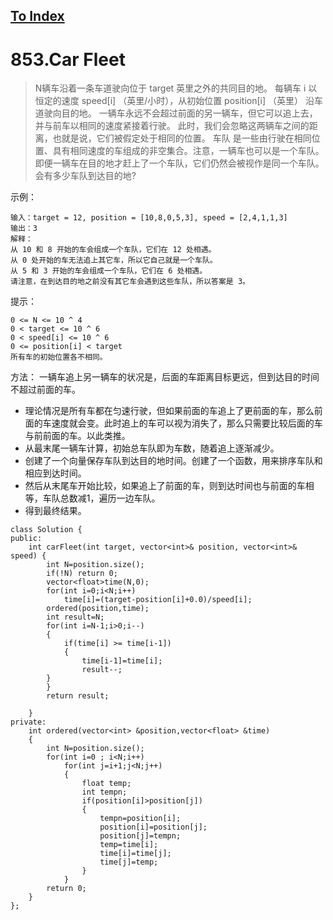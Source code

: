 [To Index](/index.md)
---
# 853.Car Fleet

> N辆车沿着一条车道驶向位于 target 英里之外的共同目的地。
每辆车 i 以恒定的速度 speed[i] （英里/小时），从初始位置 position[i] （英里） 沿车道驶向目的地。
一辆车永远不会超过前面的另一辆车，但它可以追上去，并与前车以相同的速度紧接着行驶。
此时，我们会忽略这两辆车之间的距离，也就是说，它们被假定处于相同的位置。
车队 是一些由行驶在相同位置、具有相同速度的车组成的非空集合。注意，一辆车也可以是一个车队。
即便一辆车在目的地才赶上了一个车队，它们仍然会被视作是同一个车队。
会有多少车队到达目的地?

示例：
```
输入：target = 12, position = [10,8,0,5,3], speed = [2,4,1,1,3]
输出：3
解释：
从 10 和 8 开始的车会组成一个车队，它们在 12 处相遇。
从 0 处开始的车无法追上其它车，所以它自己就是一个车队。
从 5 和 3 开始的车会组成一个车队，它们在 6 处相遇。
请注意，在到达目的地之前没有其它车会遇到这些车队，所以答案是 3。
```
提示：
```
0 <= N <= 10 ^ 4
0 < target <= 10 ^ 6
0 < speed[i] <= 10 ^ 6
0 <= position[i] < target
所有车的初始位置各不相同。
```

方法： 一辆车追上另一辆车的状况是，后面的车距离目标更远，但到达目的时间不超过前面的车。
- 理论情况是所有车都在匀速行驶，但如果前面的车追上了更前面的车，那么前面的车速度就会变。此时追上的车可以视为消失了，那么只需要比较后面的车与前前面的车。以此类推。
- 从最末尾一辆车计算，初始总车队即为车数，随着追上逐渐减少。
- 创建了一个向量保存车队到达目的地时间。创建了一个函数，用来排序车队和相应到达时间。
- 然后从末尾车开始比较，如果追上了前面的车，则到达时间也与前面的车相等，车队总数减1，遍历一边车队。
- 得到最终结果。

```
class Solution {
public:
    int carFleet(int target, vector<int>& position, vector<int>& speed) {
        int N=position.size();
        if(!N) return 0;
        vector<float>time(N,0);
        for(int i=0;i<N;i++)
            time[i]=(target-position[i]+0.0)/speed[i];
        ordered(position,time);
        int result=N;
        for(int i=N-1;i>0;i--)
        {
            if(time[i] >= time[i-1])
            {
                time[i-1]=time[i];
                result--;
        }
        }
        return result;

    }
private:
    int ordered(vector<int> &position,vector<float> &time)
    {
        int N=position.size();
        for(int i=0 ; i<N;i++)
            for(int j=i+1;j<N;j++)
            {
                float temp;
                int tempn;
                if(position[i]>position[j])
                {
                    tempn=position[i];
                    position[i]=position[j];
                    position[j]=tempn;
                    temp=time[i];
                    time[i]=time[j];
                    time[j]=temp;
                }
            }
        return 0;
    }
};
```

